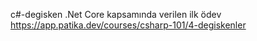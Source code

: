 c#-degisken
.Net Core kapsamında verilen ilk ödev
https://app.patika.dev/courses/csharp-101/4-degiskenler
